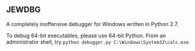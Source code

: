 JEWDBG
---------

A completely inoffensive debugger for Windows written in Python 2.7.

To debug 64-bit executables, please use 64-bit Python.
From an administrator shell, try
`python debugger.py C:\Windows\System32\calc.exe`

